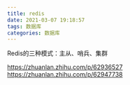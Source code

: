 ```yaml
---
title: redis
date: 2021-03-07 19:18:57
tags: 数据库
categories: 数据库
---
```


<p>Redis的三种模式：主从、哨兵、集群</p>

https://zhuanlan.zhihu.com/p/62936527
https://zhuanlan.zhihu.com/p/62947738
